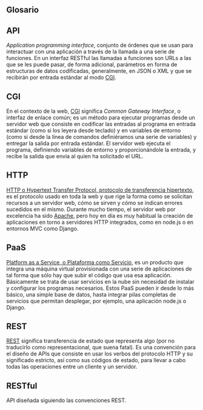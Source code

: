 Glosario
--------

## API 

*Application programming interface*, conjunto de órdenes que se usan
para interactuar con una aplicación a través de la llamada a una serie
de funciones. En un interfaz RESTful las llamadas a
funciones son URLs a las que se les puede pasar, de forma adicional,
parámetros en forma de estructuras de datos codificadas, generalmente,
en JSON o XML y que se recibirán por entrada estándar al modo
[CGI](#CGI).

## CGI 

En el contexto de la web, [CGI](http://www.w3.org/CGI/) significa
*Common Gateway Interface*, o interfaz de enlace común; es un método
para ejecutar programas desde un servidor web que consiste en codificar
las entradas al programa en entrada estándar (como si los leyera desde
teclado) y en variables de entorno (como si desde la línea de comandos
definiéramos una serie de variables) y entregar la salida por entrada
estándar. El servidor web ejecuta el programa, definiendo variables de
entorno y proporcionándole la entrada, y recibe la salida que envía al
quien ha solicitado el URL.

## HTTP 

[HTTP o Hypertext Transfer Protocol, protocolo de transferencia hipertexto](http://es.wikipedia.org/wiki/Http), es el protocolo usado en
toda la web y que rige la forma como se solicitan recursos a un servidor
web, cómo se sirven y cómo se indican errores sucedidos en el mismo.
Durante mucho tiempo, el servidor web por excelencia ha sido
[Apache](http://httpd.apache.org), pero hoy en día es muy habitual la
creación de aplicaciones en torno a servidores HTTP integrados, como en
node.js o en entornos MVC como Django.

## PaaS 

[Platform as a Service, o Plataforma como Servicio](http://es.wikipedia.org/wiki/PaaS#Plataforma_como_servicio),
es un producto que integra una máquina virtual provisionada con una
serie de aplicaciones de tal forma que sólo hay que subir el código que
usa esa aplicación. Básicamente se trata de usar servicios en la nube
sin necesidad de instalar y configurar los programas necesarios. Estos
PaaS pueden ir desde lo más básico, una simple base de datos, hasta
integrar pilas completas de servicios que permitan desplegar, por
ejemplo, una aplicación node.js o Django.

## REST 

[REST](http://es.wikipedia.org/wiki/Representational_State_Transfer)
significa transferencia de estado que representa algo (por no
traducirlo como
representacional, que suena fatal). Es una convención para el diseño de
APIs que consiste en usar los verbos del protocolo HTTP
y su significado estricto, así como sus códigos de estado, para llevar
a cabo todas las operaciones entre un cliente y un servidor. 

## RESTful 

API diseñada siguiendo las convenciones REST.
